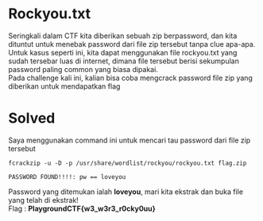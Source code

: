 # Rockyou.txt
Seringkali dalam CTF kita diberikan sebuah zip berpassword, dan kita dituntut untuk menebak password dari file zip tersebut tanpa clue apa-apa.
<br>
Untuk kasus seperti ini, kita dapat menggunakan file rockyou.txt yang sudah tersebar luas di internet, dimana file tersebut berisi sekumpulan password paling common yang biasa dipakai.
<br>
Pada challenge kali ini, kalian bisa coba mengcrack password file zip yang diberikan untuk mendapatkan flag
# Solved
Saya menggunakan command ini untuk mencari tau password dari file zip tersebut
```
fcrackzip -u -D -p /usr/share/wordlist/rockyou/rockyou.txt flag.zip
```
```
PASSWORD FOUND!!!!: pw == loveyou
```
Password yang ditemukan ialah <b>loveyou</b>, mari kita ekstrak dan buka file yang telah di ekstrak!<br>
Flag : <b>PlaygroundCTF{w3_w3r3_r0cky0uu}</b>